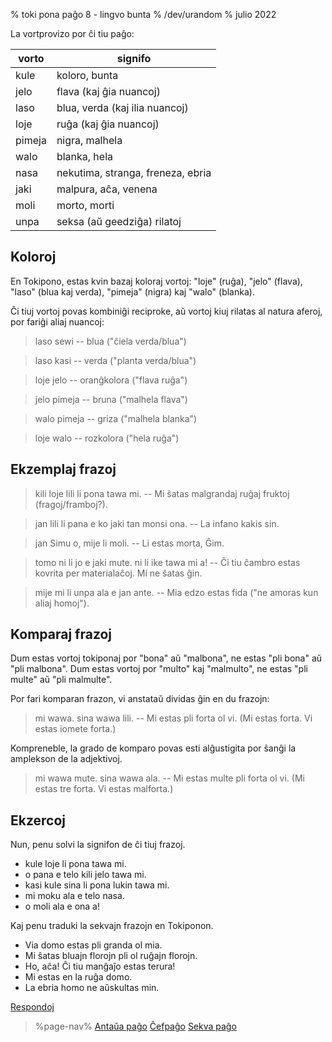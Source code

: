 % toki pona paĝo 8 - lingvo bunta
% /dev/urandom
% julio 2022

La vortprovizo por ĉi tiu paĝo:

| vorto | signifo                          |
|-------|----------------------------------|
| kule  | koloro, bunta                    |
| jelo  | flava (kaj ĝia nuancoj)          |
| laso  | blua, verda (kaj ilia nuancoj)   |
| loje  | ruĝa (kaj ĝia nuancoj)           |
| pimeja| nigra, malhela                   |
| walo  | blanka, hela                     |
| nasa  | nekutima, stranga, freneza, ebria|
| jaki  | malpura, aĉa, venena             |
| moli  | morto, morti                     |
| unpa  | seksa (aŭ geedziĝa) rilatoj      |

## Koloroj

En Tokipono, estas kvin bazaj koloraj vortoj: "loje" (ruĝa), "jelo" (flava),
"laso" (blua kaj verda), "pimeja" (nigra) kaj "walo" (blanka).

Ĉi tiuj vortoj povas kombiniĝi reciproke, aŭ vortoj kiuj rilatas al natura
aferoj, por fariĝi aliaj nuancoj:

> laso sewi -- blua ("ĉiela verda/blua")

> laso kasi -- verda ("planta verda/blua")

> loje jelo -- oranĝkolora ("flava ruĝa")

> jelo pimeja -- bruna ("malhela flava")

> walo pimeja -- griza ("malhela blanka")

> loje walo -- rozkolora ("hela ruĝa")

## Ekzemplaj frazoj

> kili loje lili li pona tawa mi. -- Mi ŝatas malgrandaj ruĝaj fruktoj (fragoj/framboj?).

> jan lili li pana e ko jaki tan monsi ona. -- La infano kakis sin.

> jan Simu o, mije li moli. -- Li estas morta, Ĝim.

> tomo ni li jo e jaki mute. ni li ike tawa mi a! -- Ĉi tiu ĉambro estas kovrita per
> materialaĉoj. Mi ne ŝatas ĝin.

> mije mi li unpa ala e jan ante. -- Mia edzo estas fida ("ne amoras kun aliaj homoj").

## Komparaj frazoj

Dum estas vortoj tokiponaj por "bona" aŭ "malbona", ne estas "pli bona" aŭ
"pli malbona". Dum estas vortoj por "multo" kaj "malmulto", ne estas "pli multe" aŭ
"pli malmulte".

Por fari komparan frazon, vi anstataŭ dividas ĝin en du frazojn:

> mi wawa. sina wawa lili. -- Mi estas pli forta ol vi. (Mi estas forta.
> Vi estas iomete forta.)

Kompreneble, la grado de komparo povas esti alĝustigita por ŝanĝi la amplekson
de la adjektivoj.

> mi wawa mute. sina wawa ala. -- Mi estas multe pli forta ol vi. (Mi estas tre forta.
> Vi estas malforta.)

## Ekzercoj

Nun, penu solvi la signifon de ĉi tiuj frazoj.

* kule loje li pona tawa mi.
* o pana e telo kili jelo tawa mi. 
* kasi kule sina li pona lukin tawa mi.
* mi moku ala e telo nasa.
* o moli ala e ona a!

Kaj penu traduki la sekvajn frazojn en Tokiponon.

* Via domo estas pli granda ol mia.
* Mi ŝatas bluajn florojn pli ol ruĝajn florojn.
* Ho, aĉa! Ĉi tiu manĝaĵo estas terura!
* Mi estas en la ruĝa domo.
* La ebria homo ne aŭskultas min.

[Respondoj](eo/answers#p8)

> %page-nav%
> [Antaŭa paĝo](eo/7)
> [Ĉefpaĝo](eo)
> [Sekva paĝo](eo/9)

